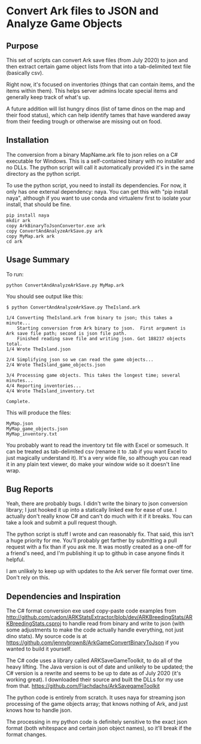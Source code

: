 # Convert Ark files to JSON and Analyze Game Objects

## Purpose

This set of scripts can convert Ark save files (from July 2020)
to json and then extract certain game object lists 
from that into a tab-delimited text file (basically csv).

Right now, it's focused on inventories (things that can contain
items, and the items within them).  This helps server admins
locate special items and generally keep track of what's up.

A future addition will list hungry dinos (list of tame dinos on 
the map and their food status), which can help identify tames that
have wandered away from their feeding trough or otherwise 
are missing out on food.

## Installation

The conversion from a binary MapName.ark file to json relies
on a C# executable for Windows.  This is a self-contained
binary with no installer and no DLLs.  The python script
will call it automatically provided it's in the same directory
as the python script.

To use the python script, you need to install its dependencies.
For now, it only has one external dependency: naya.  You can
get this with "pip install naya", although if you want to
use conda and virtualenv first to isolate your install, that 
should be fine.

    pip install naya
    mkdir ark
    copy ArkBinaryToJsonConvertor.exe ark
    copy ConvertAndAnalyzeArkSave.py ark
    copy MyMap.ark ark
    cd ark


## Usage Summary

To run:

    python ConvertAndAnalyzeArkSave.py MyMap.ark

You should see output like this:

    $ python ConvertAndAnalyzeArkSave.py TheIsland.ark

    1/4 Converting TheIsland.ark from binary to json; this takes a minute...
        Starting conversion from Ark binary to json.  First argument is Ark save file path; second is json file path.
        Finished reading save file and writing json. Got 188237 objects total.
    1/4 Wrote TheIsland.json

    2/4 Simplifying json so we can read the game objects...
    2/4 Wrote TheIsland_game_objects.json

    3/4 Processing game objects. This takes the longest time; several minutes...
    4/4 Reporting inventories...
    4/4 Wrote TheIsland_inventory.txt

    Complete.

This will produce the files:

    MyMap.json
    MyMap_game_objects.json
    MyMap_inventory.txt

You probably want to read the inventory txt file with Excel or somesuch.
It can be treated as tab-delimited csv (rename it to .tab if you want
Excel to just magically understand it).  It's a very wide file, so 
although you can read it in any plain text viewer, do make your
window wide so it doesn't line wrap.

## Bug Reports

Yeah, there are probably bugs.  I didn't write the binary to json 
conversion library; I just hooked it up into a statically linked exe
for ease of use.  I actually don't really know C# and can't do
much with it if it breaks.  You can take a look and submit a
pull request though.

The python script is stuff I wrote and can reasonably fix.  That
said, this isn't a huge priority for me.  You'll probably get
farther by submitting a pull request with a fix than if you ask me.
It was mostly created as a one-off for a friend's need, and I'm 
publishing it up to github in case anyone finds it helpful.

I am unlikely to keep up with updates to the Ark server file format
over time.  Don't rely on this.

## Dependencies and Inspiration

The C# format conversion exe used copy-paste code examples from 
http://github.com/cadon/ARKStatsExtractor/blob/dev/ARKBreedingStats/ARKBreedingStats.csproj
to handle read from binary and write to json (with some adjustments
to make the code actually handle everything, not just dino stats).
My source code is at https://github.com/jennybrown8/ArkGameConvertBinaryToJson
if you wanted to build it yourself.

The C# code uses a library called ARKSaveGameToolkit, to
do all of the heavy lifting.  The Java version is out of
date and unlikely to be updated; the C# version is a rewrite
and seems to be up to date as of July 2020 (it's working great).
I downloaded their source and built the DLLs for my use from that.
https://github.com/Flachdachs/ArkSavegameToolkit

The python code is entirely from scratch.  It uses naya for streaming
json processing of the game objects array; that knows nothing
of Ark, and just knows how to handle json.  

The processing in my python code is definitely sensitive 
to the exact json format (both whitespace and certain 
json object names), so it'll break if the format changes.


